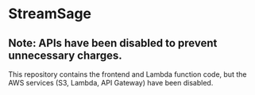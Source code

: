 # StreamSage
## Note: APIs have been disabled to prevent unnecessary charges.
This repository contains the frontend and Lambda function code, but the AWS services (S3, Lambda, API Gateway) have been disabled.
